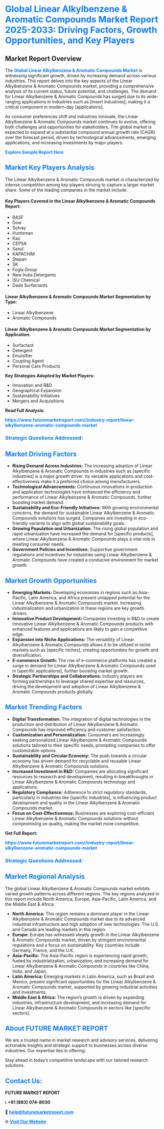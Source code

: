 <h1 style="color: #007BFF;">Global Linear Alkylbenzene & Aromatic Compounds Market Report 2025-2033: Driving Factors, Growth Opportunities, and Key Players</h1>

<section id="overview">
<h2>Market Report Overview</h2>
<p>The <a href="https://www.futuremarketreport.com//industry-report/linear-alkylbenzene-aromatic-compounds-market" style="color: #007BFF; text-decoration: none;"><strong>Global Linear Alkylbenzene & Aromatic Compounds Market</strong></a> is witnessing significant growth, driven by increasing demand across various industries. This report delves into the key aspects of the Linear Alkylbenzene & Aromatic Compounds market, providing a comprehensive analysis of its current status, future potential, and challenges. The demand for Linear Alkylbenzene & Aromatic Compounds has surged due to its wide-ranging applications in industries such as [insert industries], making it a critical component in modern-day [applications].</p>
<p>As consumer preferences shift and industries innovate, the Linear Alkylbenzene & Aromatic Compounds market continues to evolve, offering both challenges and opportunities for stakeholders. The global market is expected to expand at a substantial compound annual growth rate (CAGR) over the forecast period, driven by technological advancements, emerging applications, and increasing investments by major players.</p>
</section>

<section id="overview">
<p><a href="https://www.futuremarketreport.com//request-sample/reportId=59712" style="color: #007BFF; text-decoration: none;"><strong>Explore Sample Report Here</strong></a></p>
</section>

<section id="key-players">
<h2 style="color: #007BFF;">Market Key Players Analysis</h2>
<p>The Linear Alkylbenzene & Aromatic Compounds market is characterized by intense competition among key players striving to capture a larger market share. Some of the leading companies in the market include:</p>
<h4>Key Players Covered in the Linear Alkylbenzene & Aromatic Compounds Report:</h4>
<ul><li>BASF</li><li>Dow</li><li>Solvay</li><li>Huntsman</li><li>Kao</li><li>CEPSA</li><li>Sasol</li><li>KAPACHIM</li><li>Stepan</li><li>SK</li><li>Fogla Group</li><li>New India Detergents</li><li>ISU Chemical</li><li>Dada Surfactants</li></ul>
<h4>Linear Alkylbenzene & Aromatic Compounds Market Segmentation by Type:</h4>
<ul><li>Linear Alkylbenzene</li><li>Aromatic Compounds</li></ul>

<h4>Linear Alkylbenzene & Aromatic Compounds Market Segmentation by Application:</h4>
<ul><li>Surfactant</li><li>Detergent</li><li>Emulsifier</li><li>Coupling Agent</li><li>Personal Care Products</li></ul>
<p><strong>Key Strategies Adopted by Market Players:</strong></p>
<ul>
<li>Innovation and R&D</li>
<li>Geographical Expansion</li>
<li>Sustainability Initiatives</li>
<li>Mergers and Acquisitions</li>
</ul>
</section>

<section>
<p><strong>Read Full Analysis: </strong></p><a href="https://www.futuremarketreport.com//industry-report/linear-alkylbenzene-aromatic-compounds-market" style="color: #007BFF; text-decoration: none;"><strong>https://www.futuremarketreport.com//industry-report/linear-alkylbenzene-aromatic-compounds-market</strong></a>
<h3 style="color: #007BFF;">Strategic Questions Addressed:</h3>
</section>

<section id="driving-factors">
<h2 style="color: #007BFF;">Market Driving Factors</h2>
<ul>
<li><strong>Rising Demand Across Industries:</strong> The increasing adoption of Linear Alkylbenzene & Aromatic Compounds in industries such as [specific industries] is a major growth driver. Its versatile applications and cost-effectiveness make it a preferred choice among manufacturers.</li>
<li><strong>Technological Advancements:</strong> Continuous innovations in production and application technologies have enhanced the efficiency and performance of Linear Alkylbenzene & Aromatic Compounds, further boosting market demand.</li>
<li><strong>Sustainability and Eco-Friendly Initiatives:</strong> With growing environmental concerns, the demand for sustainable Linear Alkylbenzene & Aromatic Compounds solutions has surged. Companies are investing in eco-friendly variants to align with global sustainability goals.</li>
<li><strong>Growing Population and Urbanization:</strong> The rising global population and rapid urbanization have increased the demand for [specific products], where Linear Alkylbenzene & Aromatic Compounds plays a vital role in meeting consumer needs.</li>
<li><strong>Government Policies and Incentives:</strong> Supportive government regulations and incentives for industries using Linear Alkylbenzene & Aromatic Compounds have created a conducive environment for market growth.</li>
</ul>
</section>

<section id="growth-opportunities">
<h2 style="color: #007BFF;">Market Growth Opportunities</h2>
<ul>
<li><strong>Emerging Markets:</strong> Developing economies in regions such as Asia-Pacific, Latin America, and Africa present untapped potential for the Linear Alkylbenzene & Aromatic Compounds market. Increasing industrialization and urbanization in these regions are key growth drivers.</li>
<li><strong>Innovative Product Development:</strong> Companies investing in R&D to create innovative Linear Alkylbenzene & Aromatic Compounds products with enhanced features and applications are likely to gain a competitive edge.</li>
<li><strong>Expansion into Niche Applications:</strong> The versatility of Linear Alkylbenzene & Aromatic Compounds allows it to be utilized in niche markets such as [specific niches], creating opportunities for growth and diversification.</li>
<li><strong>E-commerce Growth:</strong> The rise of e-commerce platforms has created a surge in demand for Linear Alkylbenzene & Aromatic Compounds used in [specific applications], further boosting market growth.</li>
<li><strong>Strategic Partnerships and Collaborations:</strong> Industry players are forming partnerships to leverage shared expertise and resources, driving the development and adoption of Linear Alkylbenzene & Aromatic Compounds products globally.</li>
</ul>
</section>

<section id="trending-factors">
<h2 style="color: #007BFF;">Market Trending Factors</h2>
<ul>
<li><strong>Digital Transformation:</strong> The integration of digital technologies in the production and distribution of Linear Alkylbenzene & Aromatic Compounds has improved efficiency and customer satisfaction.</li>
<li><strong>Customization and Personalization:</strong> Consumers are increasingly seeking personalized Linear Alkylbenzene & Aromatic Compounds solutions tailored to their specific needs, prompting companies to offer customizable options.</li>
<li><strong>Sustainability and Circular Economy:</strong> The push towards a circular economy has driven demand for recyclable and reusable Linear Alkylbenzene & Aromatic Compounds solutions.</li>
<li><strong>Increased Investment in R&D:</strong> Companies are allocating significant resources to research and development, resulting in breakthroughs in Linear Alkylbenzene & Aromatic Compounds technology and applications.</li>
<li><strong>Regulatory Compliance:</strong> Adherence to strict regulatory standards, particularly in industries like [specific industries], is influencing product development and quality in the Linear Alkylbenzene & Aromatic Compounds market.</li>
<li><strong>Focus on Cost-Effectiveness:</strong> Businesses are exploring cost-efficient Linear Alkylbenzene & Aromatic Compounds solutions without compromising on quality, making the market more competitive.</li>
</ul>
</section>

<section>
<p><strong>Get Full Report: </strong></p><a href="https://www.futuremarketreport.com//industry-report/linear-alkylbenzene-aromatic-compounds-market" style="color: #007BFF; text-decoration: none;"><strong>https://www.futuremarketreport.com//industry-report/linear-alkylbenzene-aromatic-compounds-market</strong></a>
<h3 style="color: #007BFF;">Strategic Questions Addressed:</h3>
</section>


<section id="regional-analysis">
<h2 style="color: #007BFF;">Market Regional Analysis</h2>
<p>The global Linear Alkylbenzene & Aromatic Compounds market exhibits varied growth patterns across different regions. The key regions analyzed in this report include North America, Europe, Asia-Pacific, Latin America, and the Middle East & Africa:</p>
<ul>
<li><strong>North America:</strong> This region remains a dominant player in the Linear Alkylbenzene & Aromatic Compounds market due to its advanced industrial infrastructure and high adoption of new technologies. The U.S. and Canada are leading markets in this region.</li>
<li><strong>Europe:</strong> Europe has witnessed steady growth in the Linear Alkylbenzene & Aromatic Compounds market, driven by stringent environmental regulations and a focus on sustainability. Key countries include Germany, France, and the U.K.</li>
<li><strong>Asia-Pacific:</strong> The Asia-Pacific region is experiencing rapid growth, fueled by industrialization, urbanization, and increasing demand for Linear Alkylbenzene & Aromatic Compounds in countries like China, India, and Japan.</li>
<li><strong>Latin America:</strong> Emerging markets in Latin America, such as Brazil and Mexico, present significant opportunities for the Linear Alkylbenzene & Aromatic Compounds market, supported by growing industrial activities and investments.</li>
<li><strong>Middle East & Africa:</strong> The region’s growth is driven by expanding industries, infrastructure development, and increasing demand for Linear Alkylbenzene & Aromatic Compounds in sectors like [specific sectors].</li>
</ul>
</section>

<footer>
<h2 style="color: #007BFF;">About FUTURE MARKET REPORT</h2>
<p>We are a trusted name in market research and advisory services, delivering actionable insights and strategic support to businesses across diverse industries. Our expertise lies in offering:</p>

<p>Stay ahead in today’s competitive landscape with our tailored research solutions.</p>

<h2 style="color: #007BFF;">Contact Us:</h2>
<p><strong>FUTURE MARKET REPORT</strong></p>
<p>📞 <strong>+91 (883) 074-8030</strong></p>
<p>📧 <strong><a href="mailto:help@futuremarketreport.com" style="color: #007BFF;">help@futuremarketreport.com</a></strong></p>
<p>🌐 <strong><a href="https://www.futuremarketreport.com/" style="color: #007BFF;">Visit Our Website</a></strong></p>
</footer>